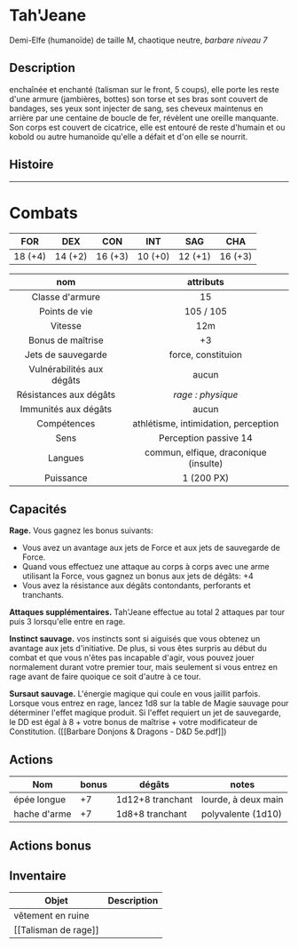 # Tah'Jeane
Demi-Elfe (humanoïde) de taille M, chaotique neutre, *barbare niveau 7*
## Description
enchaînée et enchanté (talisman sur le front, 5 coups), elle porte les reste d'une armure (jambières, bottes) son torse et ses bras sont couvert de bandages, ses yeux sont injecter de sang, ses cheveux maintenus en arrière par une centaine de boucle de fer, révèlent une oreille manquante. Son corps est couvert de cicatrice, elle est entouré de reste d'humain et ou kobold ou autre humanoïde qu'elle a défait et d'on elle se nourrit.
## Histoire


___
# Combats

|   FOR   |   DEX   |   CON   |   INT   |   SAG   |   CHA   |
| :-----: | :-----: | :-----: | :-----: | :-----: | :-----: |
| 18 (+4) | 14 (+2) | 16 (+3) | 10 (+0) | 12 (+1) | 16 (+3) |

|            nom            |               attributs               |
| :-----------------------: | :-----------------------------------: |
|      Classe d'armure      |                  15                   |
|       Points de vie       |               105 / 105               |
|          Vitesse          |                  12m                  |
|     Bonus de maîtrise     |                  +3                   |
|    Jets de sauvegarde     |          force, constituion           |
| Vulnérabilités aux dégâts |                 aucun                 |
|  Résistances aux dégâts   |           *rage : physique*           |
|   Immunités aux dégâts    |                 aucun                 |
|        Compétences        | athlétisme, intimidation, perception  |
|           Sens            |         Perception passive 14         |
|          Langues          | commun, elfique, draconique (insulte) |
|         Puissance         |              1 (200 PX)               |
## Capacités
**Rage.** Vous gagnez les bonus suivants:
- Vous avez un avantage aux jets de Force et aux jets de sauvegarde de Force. 
- Quand vous effectuez une attaque au corps à corps avec une arme utilisant la Force, vous gagnez un bonus aux jets de dégâts: +4
- Vous avez la résistance aux dégâts contondants, perforants et tranchants.

**Attaques supplémentaires.** Tah'Jeane effectue au total 2 attaques par tour puis 3 lorsqu'elle entre en rage.

**Instinct sauvage.** vos instincts sont si aiguisés que vous obtenez un avantage aux jets d'initiative. De plus, si vous êtes surpris au début du combat et que vous n'êtes pas incapable d'agir, vous pouvez jouer normalement durant votre premier tour, mais seulement si vous entrez en rage avant de faire quoique ce soit d'autre à ce tour.

**Sursaut sauvage.** L'énergie magique qui coule en vous jaillit parfois. Lorsque vous entrez en rage, lancez 1d8 sur la table de Magie sauvage pour déterminer l'effet magique produit. Si l'effet requiert un jet de sauvegarde, le DD est égal à 8 + votre bonus de maîtrise + votre modificateur de Constitution. ([[Barbare Donjons & Dragons - D&D 5e.pdf]])

## Actions
| Nom          | bonus | dégâts           | notes               |
| ------------ | ----- | ---------------- | ------------------- |
| épée longue  | +7    | 1d12+8 tranchant | lourde, à deux main |
| hache d'arme | +7    | 1d8+8 tranchant  | polyvalente (1d10)  |
## Actions bonus

## Inventaire

| Objet                | Description |
| -------------------- | ----------- |
| vêtement en ruine    |             |
| [[Talisman de rage]] |             |
